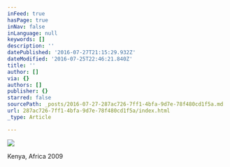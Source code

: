 ```yaml
---
inFeed: true
hasPage: true
inNav: false
inLanguage: null
keywords: []
description: ''
datePublished: '2016-07-27T21:15:29.932Z'
dateModified: '2016-07-25T22:46:21.840Z'
title: ''
author: []
via: {}
authors: []
publisher: {}
starred: false
sourcePath: _posts/2016-07-27-287ac726-7ff1-4bfa-9d7e-78f480cd1f5a.md
url: 287ac726-7ff1-4bfa-9d7e-78f480cd1f5a/index.html
_type: Article

---
```

![](https://the-grid-user-content.s3-us-west-2.amazonaws.com/9a60976f-4b0c-44f1-a2ad-63932d613368.jpg)

Kenya, Africa 2009